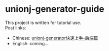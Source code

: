 # unionj-generator-guide
This project is written for tutorial use.  
Post links:  
- Chinese: [unionj-generator快速上手-后端篇](https://www.jianshu.com/p/21c670ba90f1)  
- English: coming...
